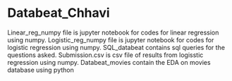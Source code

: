 # Databeat_Chhavi
Linear_reg_numpy file is jupyter notebook for codes for linear regression using numpy.
Logistic_reg_numpy file is jupyter notebook for codes for logistic regression using numpy.
SQL_databeat contains sql queries for the questions asked.
Submission.csv is csv file of results from logisstic regression using numpy.
Databeat_movies contain the EDA on movies database using python
